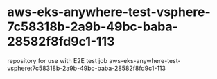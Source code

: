 # aws-eks-anywhere-test-vsphere-7c58318b-2a9b-49bc-baba-28582f8fd9c1-113
repository for use with E2E test job aws-eks-anywhere-test-vsphere:7c58318b-2a9b-49bc-baba-28582f8fd9c1-113

